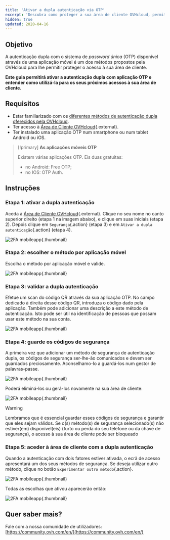 ```yaml
---
title: 'Ativar a dupla autenticação via OTP'
excerpt: 'Descubra como proteger a sua área de cliente OVHcloud, permitindo a autenticação dupla com aplicação móvel OTP'
hidden: true
updated: 2020-04-16
---
```



## Objetivo

A autenticação dupla com o sistema de *password única* (OTP) disponível através de uma aplicação móvel é um dos métodos propostos pela OVHcloud para lhe permitir proteger o acesso à sua área de cliente. 

**Este guia permitirá ativar a autenticação dupla com aplicação OTP e entender como utilizá-la para os seus próximos acessos à sua área de cliente.**

## Requisitos

- Estar familiarizado com os [diferentes métodos de autenticação dupla oferecidos pela OVHcloud](/pages/account_and_service_management/account_information/secure-ovhcloud-account-with-2fa).
- Ter acesso à [Área de Cliente OVHcloud](https://www.ovh.com/auth/?action=gotomanager&from=https://www.ovh.pt/&ovhSubsidiary=pt){.external}.
- Ter instalado uma aplicação OTP num smartphone ou num tablet Android ou iOS.

> [!primary]
>**As aplicações móveis OTP**
>
> Existem várias aplicações OTP. Eis duas gratuitas:
> 
> - no Android: Free OTP;
> - no IOS: OTP Auth.
> 

## Instruções

### Etapa 1: ativar a dupla autenticação

Aceda à [Área de Cliente OVHcloud](https://www.ovh.com/auth/?action=gotomanager&from=https://www.ovh.pt/&ovhSubsidiary=pt){.external}. Clique no seu nome no canto superior direito (etapa 1 na imagem abaixo), e clique em suas iniciais (etapa 2). Depois clique em `Segurança`{.action} (etapa 3) e em `Ativar a dupla autenticação`{.action} (etapa 4).

![2FA mobileapp](images/hub2FA.png){.thumbnail}


### Etapa 2: escolher o método por aplicação móvel

Escolha o método por aplicação móvel e valide.

![2FA mobileapp](images/2famobileapp1edit.png){.thumbnail}

### Etapa 3: validar a dupla autenticação

Efetue um scan do código QR através da sua aplicação OTP. No campo dedicado à direita desse código QR, introduza o código dado pela aplicação. Também pode adicionar uma descrição a este método de autenticação. Isto pode ser útil na identificação de pessoas que possam usar este método na sua conta.

![2FA mobileapp](images/2famobileapp2.png){.thumbnail}

### Etapa 4: guarde os códigos de segurança

A primeira vez que adicionar um método de segurança de autenticação dupla, os códigos de segurança ser-lhe-ão comunicados e devem ser guardados preciosamente. Aconselhamo-lo a guardá-los num gestor de palavras-passe.

![2FA mobileapp](images/2facodes.png){.thumbnail}

Poderá eliminá-los ou gerá-los novamente na sua área de cliente:

![2FA mobileapp](images/2facodesaction.png){.thumbnail}

> [!warning]
>
> Lembramos que é essencial guardar esses códigos de segurança e garantir que eles sejam válidos. Se o(s) método(s) de segurança selecionado(s) não estiver(em) disponível(eis) (furto ou perda do seu telefone ou da chave de segurança), o acesso à sua área de cliente pode ser bloqueado
> 

### Etapa 5: aceder à área de cliente com a dupla autenticação

Quando a autenticação com dois fatores estiver ativada, o ecrã de acesso apresentará um dos seus métodos de segurança.
Se deseja utilizar outro método, clique no botão `Experimentar outro método`{.action}.

![2FA mobileapp](images/2famobileapploginedit.png){.thumbnail}

Todas as escolhas que ativou aparecerão então:

![2FA mobileapp](images/2faloginchoice.png){.thumbnail}

## Quer saber mais?

Fale com a nossa comunidade de utilizadores: [https://community.ovh.com/en/](https://community.ovh.com/en/)